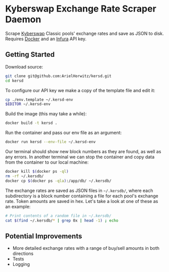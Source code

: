 # Kyberswap Exchange Rate Scraper Daemon

Scrape [Kyberswap](https://kyberswap.com) Classic pools' exchange rates and save as JSON to disk. Requires [Docker](https://www.docker.com) and an [Infura](https://infura.io) API key.

## Getting Started
Download source:
```bash
git clone git@github.com:ArielHorwitz/kersd.git
cd kersd
```

To configure our API key we make a copy of the template file and edit it:
```bash
cp ./env.template ~/.kersd-env
$EDITOR ~/.kersd-env
```

Build the image (this may take a while):
```bash
docker build -t kersd .
```

Run the container and pass our env file as an argument:
```bash
docker run kersd --env-file ~/.kersd-env
```

Our terminal should show new block numbers as they are found, as well as any errors. In another terminal we can stop the container and copy data from the container to our local machine:
```bash
docker kill $(docker ps -ql)
rm -rf ~/.kersdb/
docker cp $(docker ps -qla):/app/db/ ~/.kersdb/
```

The exchange rates are saved as JSON files in `~/.kersdb/`, where each subdirectory is a block number containing a file for each pool's exchange rate. Token amounts are saved in hex. Let's take a look at one of these as an example:
```bash
# Print contents of a random file in ~/.kersdb/
cat $(find ~/.kersdb/* | grep 0x | head -1) ; echo
```

## Potential Improvements
- More detailed exchange rates with a range of buy/sell amounts in both directions
- Tests
- Logging
